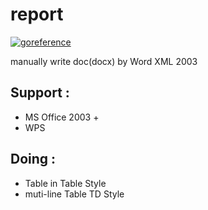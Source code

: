 # report
[![goreference](https://camo.githubusercontent.com/54cdb0625734111924a15177602fc59799873c91/68747470733a2f2f676f646f632e6f72672f6769746875622e636f6d2f4c75787572696f7573742f657863656c697a653f7374617475732e737667)](https://godoc.org/github.com/scbizu/report/)

manually write doc(docx) by Word XML 2003

## Support :

  * MS Office 2003 +
  * WPS

## Doing :

  * Table in Table Style
  * muti-line Table TD Style
